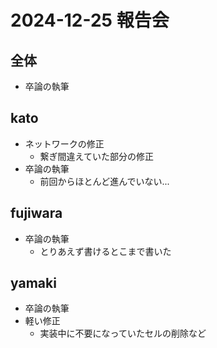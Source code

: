 # 2024-12-25 報告会

## 全体

- 卒論の執筆

## kato

- ネットワークの修正
  - 繋ぎ間違えていた部分の修正
- 卒論の執筆
  - 前回からほとんど進んでいない...

## fujiwara

- 卒論の執筆
  - とりあえず書けるとこまで書いた

## yamaki

- 卒論の執筆
- 軽い修正
  - 実装中に不要になっていたセルの削除など
